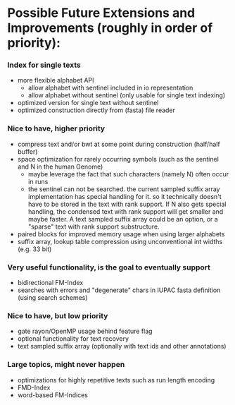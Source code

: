 # Possible Future Extensions and Improvements (roughly in order of priority):


### Index for single texts

- more flexible alphabet API
    - allow alphabet with sentinel included in io representation
    - allow alphabet without sentinel (only usable for single text indexing)
- optimized version for single text without sentinel
- optimized construction directly from (fasta) file reader

### Nice to have, higher priority

- compress text and/or bwt at some point during construction (half/half buffer)
- space optimization for rarely occurring symbols (such as the sentinel and N in the human Genome)
    - maybe leverage the fact that such characters (namely N) often occur in runs
    - the sentinel can not be searched. the current sampled suffix array implementation has special handling for it.
        so it technically doesn't have to be stored in the text with rank support. If N also gets special handling,
        the condensed text with rank support will get smaller and maybe faster. 
        A text sampled suffix array could be an option, or a "sparse" text with rank support substructure.
- paired blocks for improved memory usage when using larger alphabets
- suffix array, lookup table compression using unconventional int widths (e.g. 33 bit)

### Very useful functionality, is the goal to eventually support

- bidirectional FM-Index
- searches with errors and "degenerate" chars in IUPAC fasta definition (using search schemes)

### Nice to have, but low priority

- gate rayon/OpenMP usage behind feature flag
- optional functionality for text recovery
- text sampled suffix array (optionally with text ids and other annotations)

### Large topics, might never happen

- optimizations for highly repetitive texts such as run length encoding
- FMD-Index
- word-based FM-Indices
